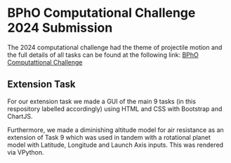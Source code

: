 # BPhO Computational Challenge 2024 Submission

The 2024 computational challenge had the theme of projectile motion and the full details of all tasks can be found at the following link: [BPhO Computattional Challenge](https://www.bpho.org.uk/bpho/computational-challenge/BPhO_CompPhys_Challenge_2024.pdf)

## Extension Task 

For our extension task we made a GUI of the main 9 tasks (in this respository labelled accordingly) using HTML and CSS with Bootstrap and ChartJS. 

Furthermore, we made a diminishing altitude model for air resistance as an extension of Task 9 which was used in tandem with a rotational planet model with Latitude, Longitude and Launch Axis inputs. This was rendered via VPython. 
